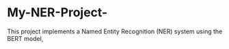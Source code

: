 # My-NER-Project-
This project implements a Named Entity Recognition (NER) system using the BERT model, 
